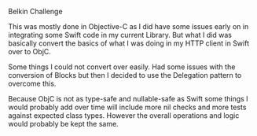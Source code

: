 Belkin Challenge

This was mostly done in Objective-C as I did have some issues early on in integrating some Swift code in my current Library. But what I did was basically convert the basics of what I was doing in my HTTP client in Swift over to ObjC.

Some things I could not convert over easily. Had some issues with the conversion of Blocks but then I decided to use the Delegation pattern to overcome this.

Because ObjC is not as type-safe and nullable-safe as Swift some things I would probably add over time will include more nil checks and more tests against expected class types. However the overall operations and logic would probably be kept the same.
